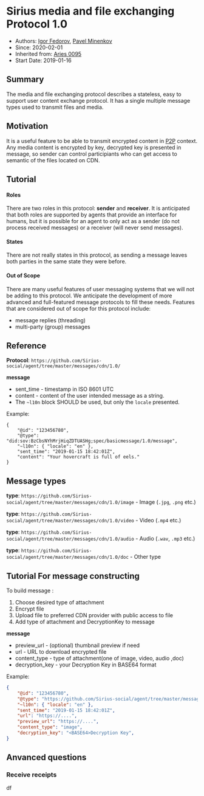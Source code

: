 # Sirius media and file exchanging Protocol 1.0

- Authors: [Igor Fedorov](https://github.com/igorexax3mal), [Pavel Minenkov](https://github.com/Purik)
- Since: 2020-02-01 
- Inherited from: [Aries 0095](https://github.com/hyperledger/aries-rfcs/tree/master/features/0095-basic-message)
- Start Date: 2019-01-16


## Summary

The media and file exchanging protocol describes a stateless, easy to support user content exchange  protocol. It has a single multiple message types used to transmit files and media.

## Motivation

It is a useful feature to be able to transmit encrypted content in [P2P](https://github.com/hyperledger/aries-rfcs/tree/master/features/0160-connection-protocol) context. Any media content is encrypted by key, decrypted key is presented in message, so sender can control participiants who can get access to semantic of the files located on CDN.

## Tutorial

#### Roles

There are two roles in this protocol: **sender** and **receiver**. It is anticipated that both roles are supported by agents that provide an interface for humans, but it is possible for an agent to only act as a sender (do not process received messages) or a receiver (will never send messages).

#### States

There are not really states in this protocol, as sending a message leaves both parties in the same state they were before.

#### Out of Scope

There are many useful features of user messaging systems that we will not be adding to this protocol. We anticipate the development of more advanced and full-featured message protocols to fill these needs. Features that are considered out of scope for this protocol include:

- message replies (threading)
- multi-party (group) messages

## Reference

**Protocol**: `https://github.com/Sirius-social/agent/tree/master/messages/cdn/1.0/`

**message**

- sent_time - timestamp in ISO 8601 UTC
- content - content of the user intended message as a string.
- The `~l10n` block SHOULD be used, but only the `locale` presented.

Example:

```
{
    "@id": "123456780",
    "@type": "did:sov:BzCbsNYhMrjHiqZDTUASHg;spec/basicmessage/1.0/message",
    "~l10n": { "locale": "en" },
    "sent_time": "2019-01-15 18:42:01Z",
    "content": "Your hovercraft is full of eels."
}
```


## Message types

**type**: `https://github.com/Sirius-social/agent/tree/master/messages/cdn/1.0/image`  - Image (`.jpg`, `.png` etc.)

**type**: `https://github.com/Sirius-social/agent/tree/master/messages/cdn/1.0/video`  - Video (`.mp4` etc.)

**type**: `https://github.com/Sirius-social/agent/tree/master/messages/cdn/1.0/audio`  - Audio (`.wav`, `.mp3` etc.)

**type**: `https://github.com/Sirius-social/agent/tree/master/messages/cdn/1.0/doc`    - Other type 


## Tutorial For message constructing

To build message :

1. Choose  desired type of attachment
2. Encrypt file 
3. Upload file to preferred CDN provider with public access to file
3. Add type of attachment and DecryptionKey to message

**message**

- preview_url - (optional) thumbnail preview if need
- url - URL to download encrypted file
- content_type -  type of attachment(one of image, video, audio ,doc)
- decryption_key - your Decryption Key in BASE64 format

Example:

```json
{
    "@id": "123456780",
    "@type": "https://github.com/Sirius-social/agent/tree/master/messages/cdn/1.0/image",
    "~l10n": { "locale": "en" },
    "sent_time": "2019-01-15 18:42:01Z",
    "url": "https://....",
    "preview_url": "https://....",
    "content_type": "image",
    "decryption_key": "<BASE64>Decryption Key",
}
```
## Anvanced questions

### Receive receipts
df